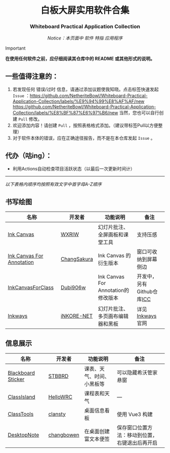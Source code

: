 <div align="center">

# 白板大屏实用软件合集
### Whiteboard Practical Application Collection

_Notice：本页面中 软件 特指 应用程序_
</div>

> [!IMPORTANT]
> **在使用任何软件之前，应仔细阅读其仓库中的 README 或其他形式的说明。**

## 一些值得注意的：

1. 若发现任何 错误/过时 信息，请通过添加议题使我知晓。点击标签快速发起 `Issue` ：https://github.com/NetheriteBowl/Whiteboard-Practical-Application-Collection/labels/%E9%94%99%E8%AF%AF/new https://github.com/NetheriteBowl/Whiteboard-Practical-Application-Collection/labels/%E8%BF%87%E6%97%B6/new 当然，您也可以自行创建 `Pull` 修改。
2. 欢迎添加内容！请创建 `Pull` ，按照表格格式添加。（建议带标签Pull以方便整理）
3. 对于软件本体的错误，应在正确途径报告，而不是在本仓库发起 `Issue` 。

## 代办（咕ing）：
- 利用Actions自动检查项目活跃状态（以最后一次更新时间计）
--------
_以下表格内顺序均按照有效文字中首字母A-Z顺序_
## 书写绘图

| 名称 | 开发者 | 功能说明 | 备注 |
| - | - | - | -|
| [Ink Canvas](https://github.com/WXRIW/Ink-Canvas) | [WXRIW](https://github.com/WXRIW) | 幻灯片批注、全屏画板和课堂工具| 支持压感 |
| [Ink Canvas For Annotation](https://github.com/ChangSakura/Ink-Canvas)| [ChangSakura](https://github.com/ChangSakura) | Ink Canvas 的衍生版本 | 窗口可收纳到屏幕侧边 |
| [InkCanvasForClass](https://gitea.bliemhax.com/kriastans/InkCanvasForClass) | [Dubi906w](https://github.com/kriastans) | Ink Canvas For Annotation的修改版本 | 开发中，另有Github仓库[ICC](https://github.com/kriastans/InkCanvasForClass) |
| [Inkways](https://inkore.net/products/inkways/) | [iNKORE-NET](https://github.com/iNKORE-NET) | 幻灯片批注、多页画布编辑器和黑板 | 详见 [Inkways](https://inkore.net/products/inkways/) 官网 |

## 信息展示

| 名称 | 开发者 | 功能说明 | 备注 |
| - | - | - | -|
| [Blackboard Sticker](https://github.com/STBBRD/ZongziTEK-Blackboard-Sticker) | [STBBRD](https://github.com/STBBRD) | 课表、天气、时间、小黑板等 | 可以隐藏希沃管家悬窗 |
| [ClassIsland](https://github.com/HelloWRC/ClassIsland) | [HelloWRC](https://github.com/HelloWRC) |课程表和天气 | — |
| [ClassTools](https://github.com/clansty/ClassTools) | [clansty](https://github.com/clansty) | 桌面信息看板 | 使用 Vue3 构建 |
| [DesktopNote](https://github.com/changbowen/DesktopNote) | [changbowen](https://github.com/changbowen) | 在桌面创建富文本便签 | 保存窗口位置方法：移动到位置，右键退出后再开启 |
